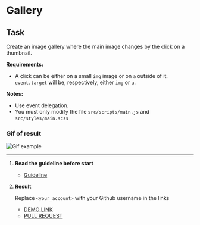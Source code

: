 # Gallery

## Task

Create an image gallery where the main image changes by the click on a thumbnail.

**Requirements:**

- A click can be either on a small `img` image or on `a` outside of it. `event.target`
 will be, respectively, either `img` or `a`.

**Notes:**

- Use event delegation.
- You must only modify the file `src/scripts/main.js` and `src/styles/main.scss`

### Gif of result
![Gif example](./example/example.gif)

---
1. **Read the guideline before start**

    - [Guideline](https://github.com/mate-academy/js_task-DOM-guideline)

2. **Result**

   Replace `<your_account>` with your Github username in the links

    - [DEMO LINK](https://andreas-just.github.io/js_calendar-table-DOM/)
    - [PULL REQUEST](https://github.com/mate-academy/js_calendar-table-DOM/pull/33/files)
